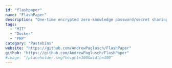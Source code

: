 ```yaml
---
id: "flashpaper"
name: "FlashPaper"
description: "One-time encrypted zero-knowledge password/secret sharing application focused on simplicity and security. No database or complicated set-up required."
tags:
  - "MIT"
  - "Docker"
  - "PHP"
category: "Pastebins"
website: "https://github.com/AndrewPaglusch/FlashPaper"
github: "https://github.com/AndrewPaglusch/FlashPaper"
#image: "/placeholder.svg?height=300&width=400"
---
```


